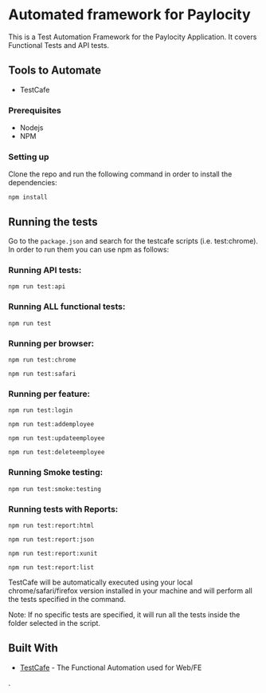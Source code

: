 # Automated framework for Paylocity

This is a Test Automation Framework for the Paylocity Application. It covers Functional Tests and API tests.

## Tools to Automate

* TestCafe

### Prerequisites

* Nodejs
* NPM

### Setting up

Clone the repo and run the following command in order to install the dependencies:

```
npm install
```

## Running the tests

Go to the `package.json` and search for the testcafe scripts (i.e. test:chrome). In order to run them you can use npm as follows:

### Running API tests:

```
npm run test:api
```

### Running ALL functional tests:

```
npm run test
```

### Running per browser:

```
npm run test:chrome
```

```
npm run test:safari
```

### Running per feature:

```
npm run test:login
```

```
npm run test:addemployee
```

```
npm run test:updateemployee
```

```
npm run test:deleteemployee
```

### Running Smoke testing:

```
npm run test:smoke:testing
```

### Running tests with Reports:
```
npm run test:report:html
```

```
npm run test:report:json
```

```
npm run test:report:xunit
```

```
npm run test:report:list
```

TestCafe will be automatically executed using your local chrome/safari/firefox version installed in your machine and will perform all the tests specified in the command.

Note: If no specific tests are specified, it will run all the tests inside the folder selected in the script.


## Built With

* [TestCafe](https://testcafe.io/) - The Functional Automation used for Web/FE

.